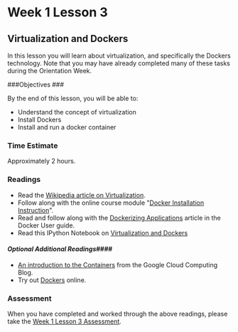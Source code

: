 # Week 1 Lesson 3 #
## Virtualization and Dockers ##

In this lesson you will learn about virtualization, and specifically the Dockers technology.  Note that you may have already completed many of these tasks during the Orientation Week.

###Objectives ###

By the end of this lesson, you will be able to:

- Understand the concept of virtualization
- Install Dockers
- Install and run a docker container

### Time Estimate ###

Approximately 2 hours.

### Readings ####
- Read the [Wikipedia article on Virtualization](https://en.wikipedia.org/wiki/Virtualization).
- Follow along with the online course  module "[Docker Installation Instruction](notebooks/docker_running_ipynb.md)".
- Read and follow along with the [Dockerizing Applications](https://docs.docker.com/userguide/dockerizing/) article in the Docker User guide.
- Read this IPython Notebook on [Virtualization and Dockers](notebooks/virtualization.ipynb)
  
#### *Optional Additional Readings*####
- [An introduction to the Containers](http://googlecloudplatform.blogspot.com/2015/01/in-coming-weeks-we-will-be-publishing.html) from the Google Cloud Computing Blog.
- Try out [Dockers](https://hub-beta-stage.docker.com/enterprise/trial/) online.

### Assessment ###

When you have completed and worked through the above readings, please take the [Week 1 Lesson 3 Assessment](https://learn.illinois.edu/mod/quiz/view.php?id=1095473).



